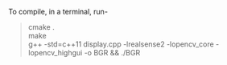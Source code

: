 To compile, in a terminal, run-
> cmake . <br>
> make <br>
> g++ -std=c++11 display.cpp -lrealsense2 -lopencv_core -lopencv_highgui -o BGR && ./BGR
